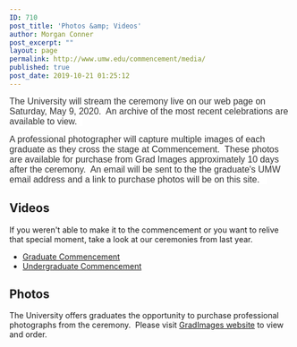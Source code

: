 ```yaml
---
ID: 710
post_title: 'Photos &amp; Videos'
author: Morgan Conner
post_excerpt: ""
layout: page
permalink: http://www.umw.edu/commencement/media/
published: true
post_date: 2019-10-21 01:25:12
---
```

<span style="float: none;background-color: #ffffff;color: #333333;font-family: MuseoSans,'museo-sans',Helvetica,Arial,Tahoma,sans-serif;font-size: 16px;font-style: normal;font-variant: normal;font-weight: 400;letter-spacing: normal;text-align: left;text-decoration: none;text-indent: 0px;text-transform: none">The University will stream the ceremony live on our web page on Saturday, May 9, 2020.  An archive of the most recent celebrations are available to view.  </span>

<span style="float: none;background-color: #ffffff;color: #333333;font-family: MuseoSans,'museo-sans',Helvetica,Arial,Tahoma,sans-serif;font-size: 16px;font-style: normal;font-variant: normal;font-weight: 400;letter-spacing: normal;text-align: left;text-decoration: none;text-indent: 0px;text-transform: none">A professional photographer will capture multiple images of each graduate as they cross the stage at Commencement.  These photos are available for purchase from Grad Images approximately 10 days after the ceremony.  An email will be sent to the the graduate's UMW email address and a link to purchase photos will be on this site.   </span>
<h2><strong>Videos</strong></h2>
If you weren't able to make it to the commencement or you want to relive that special moment, take a look at our ceremonies from last year.
<ul>
 	<li><a href="https://vimeo.com/336360677">Graduate Commencement</a></li>
 	<li><a href="https://vimeo.com/336360580">Undergraduate Commencement</a></li>
</ul>
<h2><strong>Photos</strong></h2>
The University offers graduates the opportunity to purchase professional photographs from the ceremony.  Please visit <a href="https://www.gradimages.ca/universityofmarywashington">GradImages website</a> to view and order.